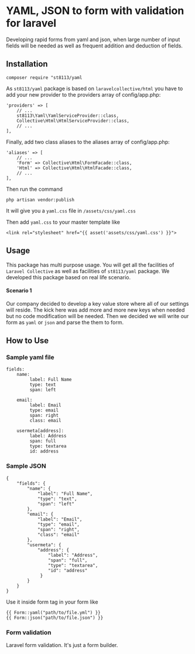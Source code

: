 # YAML, JSON to form with validation for laravel
Developing rapid forms from yaml and json, when large number of input fields will be needed as well as frequent addition and deduction of fields.

## Installation
`composer require "st8113/yaml`

As `st8113/yaml` package is based on `laravelcollective/html` you have to add your new provider to the providers array of config/app.php:

```
'providers' => [
    // ...
    st8113\Yaml\YamlServiceProvider::class,
    Collective\Html\HtmlServiceProvider::class,
    // ...
],
```

Finally, add two class aliases to the aliases array of config/app.php:

```
'aliases' => [
    // ...
    'Form' => Collective\Html\FormFacade::class,
    'Html' => Collective\Html\HtmlFacade::class,
    // ...
],
```

Then run the command
```
php artisan vendor:publish
```
It will give you a `yaml.css` file in `/assets/css/yaml.css`

Then add `yaml.css` to your master template like 
```
<link rel="stylesheet" href="{{ asset('assets/css/yaml.css') }}">
```

## Usage
This package has multi purpose usage. You will get all the facilities of `Laravel Collective` 
as well as facilities of `st8113/yaml` package. We developed this package based on real life scenario.

#### Scenario 1
Our company decided to develop a key value store where all of our settings will reside. 
The kick here was add more and more new keys when needed but no code modification will be needed. 
Then we decided we will write our form as `yaml` or `json` and parse the them to form.

## How to Use

### Sample yaml file
```
fields:
    name:
         label: Full Name
         type: text
         span: left
           
    email:
         label: Email
         type: email
         span: right
         class: email
         
    usermeta[address]:
         label: Address
         span: full
         type: textarea
         id: address
```

### Sample JSON
```
{
    "fields": {
        "name": {
            "label": "Full Name",
            "type": "text",
            "span": "left"
        },
        "email": {
            "label": "Email",
            "type": "email",
            "span": "right",
            "class": "email"
        },
        "usermeta": {
            "address": {
                "label": "Address",
                "span": "full",
                "type": "textarea",
                "id": "address"
             }
        }
    }
}
```

Use it inside form tag in your form like 
```
{{ Form::yaml("path/to/file.yml") }}
{{ Form::json("path/to/file.json") }}
```

### Form validation
Laravel form validation. It's just a form builder.
